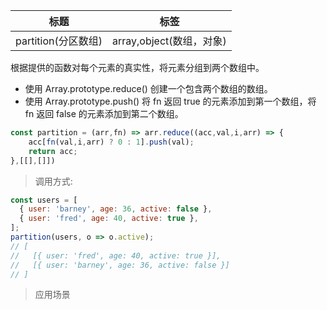 |  标题   | 标签  |
|  ----  | ----  |
| partition(分区数组) | array,object(数组，对象) |

根据提供的函数对每个元素的真实性，将元素分组到两个数组中。

* 使用 Array.prototype.reduce() 创建一个包含两个数组的数组。
* 使用 Array.prototype.push() 将 fn 返回 true 的元素添加到第一个数组，将 fn 返回 false 的元素添加到第二个数组。

```js
const partition = (arr,fn) => arr.reduce((acc,val,i,arr) => {
    acc[fn(val,i,arr) ? 0 : 1].push(val);
    return acc;
},[[],[]])
```

> 调用方式:

```js
const users = [
  { user: 'barney', age: 36, active: false },
  { user: 'fred', age: 40, active: true },
];
partition(users, o => o.active);
// [
//   [{ user: 'fred', age: 40, active: true }],
//   [{ user: 'barney', age: 36, active: false }]
// ]
```

> 应用场景